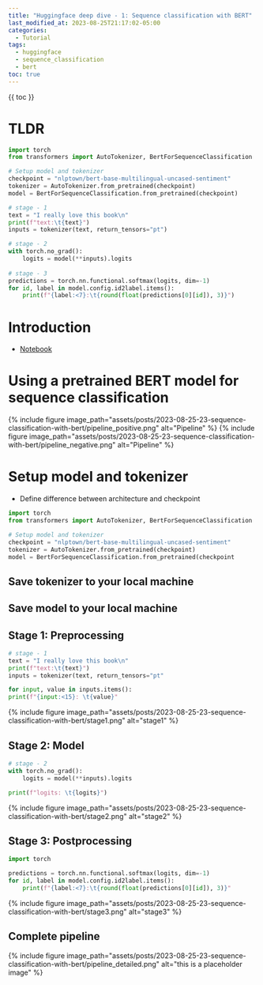```yaml
---
title: "Huggingface deep dive - 1: Sequence classification with BERT"
last_modified_at: 2023-08-25T21:17:02-05:00
categories:
  - Tutorial
tags:
  - huggingface
  - sequence_classification
  - bert
toc: true
---
```


{{ toc }}


# TLDR

```py
import torch
from transformers import AutoTokenizer, BertForSequenceClassification

# Setup model and tokenizer
checkpoint = "nlptown/bert-base-multilingual-uncased-sentiment"
tokenizer = AutoTokenizer.from_pretrained(checkpoint)
model = BertForSequenceClassification.from_pretrained(checkpoint)

# stage - 1
text = "I really love this book\n"
print(f"text:\t{text}")
inputs = tokenizer(text, return_tensors="pt")

# stage - 2
with torch.no_grad():
    logits = model(**inputs).logits
    
# stage - 3
predictions = torch.nn.functional.softmax(logits, dim=-1)
for id, label in model.config.id2label.items():
    print(f"{label:<7}:\t{round(float(predictions[0][id]), 3)}")
```



# Introduction
- [Notebook](https://colab.research.google.com/github/roldanjrgl/huggingface_deep_dive/blob/main/sequence_classification.ipynb)


# Using a pretrained BERT model for sequence classification

{% include figure image_path="assets/posts/2023-08-25-23-sequence-classification-with-bert/pipeline_positive.png" alt="Pipeline"  %}
{% include figure image_path="assets/posts/2023-08-25-23-sequence-classification-with-bert/pipeline_negative.png" alt="Pipeline"  %}


# Setup model and tokenizer
- Define difference between architecture and checkpoint

```py
import torch
from transformers import AutoTokenizer, BertForSequenceClassification

# Setup model and tokenizer
checkpoint = "nlptown/bert-base-multilingual-uncased-sentiment"
tokenizer = AutoTokenizer.from_pretrained(checkpoint)
model = BertForSequenceClassification.from_pretrained(checkpoint
```

## Save tokenizer to your local machine

## Save model to your local machine

## Stage 1: Preprocessing
```py
# stage - 1
text = "I really love this book\n"
print(f"text:\t{text}")
inputs = tokenizer(text, return_tensors="pt"

for input, value in inputs.items():
print(f"{input:<15}: \t{value}"
```


{% include figure image_path="assets/posts/2023-08-25-23-sequence-classification-with-bert/stage1.png" alt="stage1"  %}

## Stage 2: Model
```py
# stage - 2
with torch.no_grad():
    logits = model(**inputs).logits

print(f"logits: \t{logits}")
```

{% include figure image_path="assets/posts/2023-08-25-23-sequence-classification-with-bert/stage2.png" alt="stage2"  %}


## Stage 3: Postprocessing
```py
import torch

predictions = torch.nn.functional.softmax(logits, dim=-1)
for id, label in model.config.id2label.items():
    print(f"{label:<7}:\t{round(float(predictions[0][id]), 3)}"
```

{% include figure image_path="assets/posts/2023-08-25-23-sequence-classification-with-bert/stage3.png" alt="stage3"  %}

## Complete pipeline

{% include figure image_path="assets/posts/2023-08-25-23-sequence-classification-with-bert/pipeline_detailed.png" alt="this is a placeholder image"  %}

